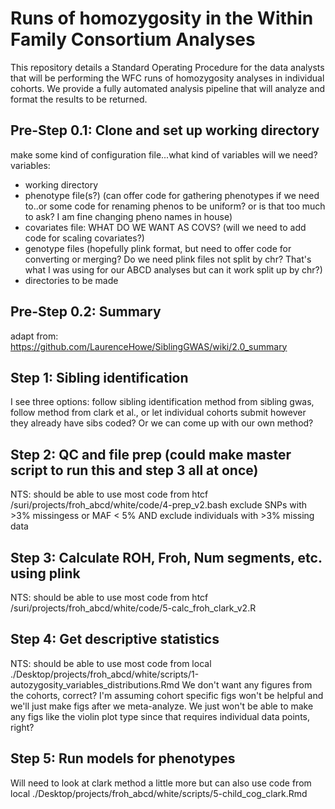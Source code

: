 # Runs of homozygosity in the Within Family Consortium Analyses
This repository details a Standard Operating Procedure for the data analysts that will be performing the WFC runs of homozygosity analyses in individual cohorts. We provide a fully automated analysis pipeline that will analyze and format the results to be returned.

## Pre-Step 0.1: Clone and set up working directory
make some kind of configuration file...what kind of variables will we need?
variables:
* working directory
* phenotype file(s?) (can offer code for gathering phenotypes if we need to..or some code for renaming phenos to be uniform? or is that too much to ask? I am fine changing pheno names in house)
* covariates file: WHAT DO WE WANT AS COVS? (will we need to add code for scaling covariates?)
* genotype files (hopefully plink format, but need to offer code for converting or merging? Do we need plink files not split by chr? That's what I was using for our ABCD analyses but can it work split up by chr?)
* directories to be made

## Pre-Step 0.2: Summary
adapt from: https://github.com/LaurenceHowe/SiblingGWAS/wiki/2.0_summary

## Step 1: Sibling identification
I see three options: follow sibling identification method from sibling gwas, follow method from clark et al., or let individual cohorts submit however they already have sibs coded? Or we can come up with our own method?

## Step 2: QC and file prep (could make master script to run this and step 3 all at once)
NTS: should be able to use most code from htcf /suri/projects/froh_abcd/white/code/4-prep_v2.bash
exclude SNPs with >3% missingess or MAF < 5% AND exclude individuals with >3% missing data

## Step 3: Calculate ROH, Froh, Num segments, etc. using plink
NTS: should be able to use most code from htcf /suri/projects/froh_abcd/white/code/5-calc_froh_clark_v2.R

## Step 4: Get descriptive statistics
NTS: should be able to use most code from local ./Desktop/projects/froh_abcd/white/scripts/1-autozygosity_variables_distributions.Rmd
We don't want any figures from the cohorts, correct? I'm assuming cohort specific figs won't be helpful and we'll just make figs after we meta-analyze. We just won't be able to make any figs like the violin plot type since that requires individual data points, right? 

## Step 5: Run models for phenotypes
Will need to look at clark method a little more but can also use code from local ./Desktop/projects/froh_abcd/white/scripts/5-child_cog_clark.Rmd


